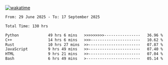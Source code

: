 [![wakatime](https://wakatime.com/badge/user/879aea6b-e969-410f-b0b6-2bb4510bea6f.svg)](https://wakatime.com/@879aea6b-e969-410f-b0b6-2bb4510bea6f)
<!--START_SECTION:waka-->

```txt
From: 29 June 2025 - To: 17 September 2025

Total Time: 130 hrs

Python             49 hrs 6 mins   >>>>>>>>>----------------   36.96 %
C++                14 hrs 6 mins   >>>----------------------   10.62 %
Rust               10 hrs 27 mins  >>-----------------------   07.87 %
JavaScript         9 hrs 49 mins   >>-----------------------   07.40 %
HTML               9 hrs 21 mins   >>-----------------------   07.04 %
Bash               6 hrs 49 mins   >------------------------   05.14 %
```

<!--END_SECTION:waka-->
